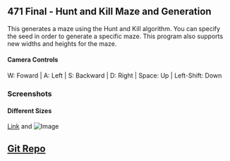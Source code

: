 ## 471 Final - Hunt and Kill Maze and Generation

This generates a maze using the Hunt and Kill algorithm. You can specify the seed in order to generate a specific maze. This program also supports new widths and heights for the maze. 

#### Camera Controls
W: Foward | A: Left | S: Backward | D: Right | Space: Up | Left-Shift: Down 

### Screenshots

#### Different Sizes



[Link](url) and ![Image](src)

## [Git Repo](https://github.com/calpoly-csc471-fall-17/final-project-DeLucaJ)
